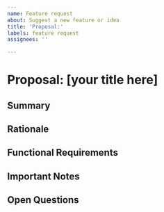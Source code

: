 ```yaml
---
name: Feature request
about: Suggest a new feature or idea
title: 'Proposal:'
labels: feature request
assignees: ''

---
```


<!-- This is a template for new feature or API proposals.
For example you can use this to propose a new API on an existing type, or an idea for a new UI control.
It's fine if you don't have all the details: you can start with the Summary and Rationale.

This link describes the WinUI feature/API proposal process:
https://github.com/Microsoft/microsoft-ui-xaml-specs/blob/master/docs/feature_proposal_process.md
-->

<!-- Add a title for your feature or API proposal. Please be short and descriptive -->
# Proposal: [your title here] 

## Summary
<!-- Please include a couple sentences summarizing your feature or API proposal -->

## Rationale
<!-- Please describe WHY the feature should be added to WinUI for all developers and users.
If applicable you can also describe how it aligns to the current WinUI roadmap and priorities:
https://github.com/Microsoft/microsoft-ui-xaml-specs/blob/master/docs/roadmap.md
-->

<!----------------------
The below sections are optional when submitting an idea or proposal.
All sections are required before we'll accept a PR to master, but aren't necessary to start the discussion.
------------------------>

## Functional Requirements
<!-- Please include a prioritized list of what the feature should and shouldn't do -->

## Important Notes
<!-- Please include any other important design details.
This could include one or more of:
- usage examples
- an API proposal (any supported language or pseudocode is fine)
- design mockups or example screenshots
- other implementation notes
-->

## Open Questions
<!-- Please list any open issues that you think still need to be addressed.
These could include areas you think would benefit from community or WinUI team input -->

